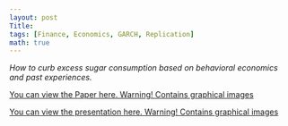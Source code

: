 ```yaml
---
layout: post
Title: 
tags: [Finance, Economics, GARCH, Replication]
math: true
---
```

<em>
How to curb excess sugar consumption based on behavioral economics and past experiences.
</em>


<a href="portfolio/pdf/Nudging-Paper.pdf" target="_blank">You can view the Paper here. Warning! Contains graphical images</a>

<a href="portfolio/pdf/Nudging-Presentation.pdf" target="_blank">You can view the presentation here. Warning! Contains graphical images</a>